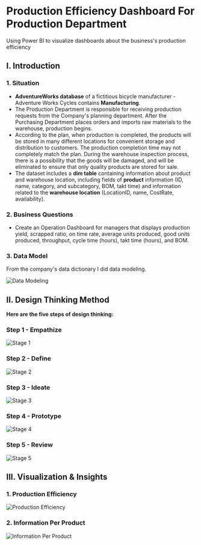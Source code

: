 # Production Efficiency Dashboard For Production Department
Using Power BI to visualize dashboards about the business's production efficiency 

## **I. Introduction**

### **1. Situation**

- **AdventureWorks database** of a fictitious bicycle manufacturer - Adventure Works Cycles contains **Manufacturing**.
- The Production Department is responsible for receiving production requests from the Company's planning department. After the Purchasing Department places orders and imports raw materials to the warehouse, production begins.
- According to the plan, when production is completed, the products will be stored in many different locations for convenient storage and distribution to customers. The production completion time may not completely match the plan. During the warehouse inspection process, there is a possibility that the goods will be damaged, and will be eliminated to ensure that only quality products are stored for sale.
- The dataset includes a **dim table** containing information about product and warehouse location, including fields of **product** information (ID, name, category, and subcategory, BOM, takt time) and information related to the **warehouse location** (LocationID, name, CostRate, availability).

### **2. Business Questions**

- Create an Operation Dashboard for managers that displays production yield, scrapped ratio, on time rate, average units produced, good units produced, throughput, cycle time (hours), takt time (hours), and BOM.

### **3. Data Model**

From the company's data dictionary I did data modeling.

![Data Modeling](https://github.com/user-attachments/assets/a9861a44-640a-4ac6-b192-960ced3f8fca)

## **II. Design Thinking Method**

**Here are the five steps of design thinking:**

### **Step 1 - Empathize**

![Stage 1](https://github.com/user-attachments/assets/2f444ce7-7165-41ee-be5e-e0ad7501d264)

### **Step 2 - Define**

![Stage 2](https://github.com/user-attachments/assets/21686fd1-846b-4d71-9482-782f304f3f6c)

### **Step 3 - Ideate**

![Stage 3](https://github.com/user-attachments/assets/3c330a87-3b64-4aae-870d-eba00034f760)

### **Step 4 - Prototype**

![Stage 4](https://github.com/user-attachments/assets/2a5b3453-1d2e-425a-9aa4-256b1a1caf00)

### **Step 5 - Review**

![Stage 5](https://github.com/user-attachments/assets/1073f2d1-a8fd-4537-a8c8-d9282d639796)

## **III. Visualization & Insights**
### **1. Production Efficiency**

![Production Efficiency](https://github.com/user-attachments/assets/3a79bf10-d90d-4907-9f08-4a4b19b343aa)

### **2. Information Per Product**

![Information Per Product](https://github.com/user-attachments/assets/96ff6720-0c37-4802-93c3-c366f7964990)
